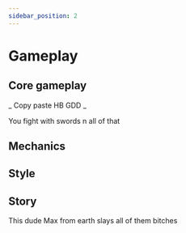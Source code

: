 ```yaml
---
sidebar_position: 2
---
```


# Gameplay

## Core gameplay

_
Copy paste HB GDD
_

You fight with swords n all of that

## Mechanics

## Style

## Story

This dude Max from earth slays all of them bitches
